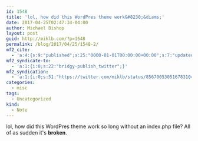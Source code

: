 ```yaml
---
id: 1548
title: 'lol, how did this WordPres theme work&#8230;&diams;'
date: 2017-04-25T02:47:34-04:00
author: Michael Bishop
layout: post
guid: http://miklb.com/?p=1548
permalink: /blog/2017/04/25/1548-2/
mf2_cite:
  - 'a:4:{s:9:"published";s:25:"0000-01-01T00:00:00+00:00";s:7:"updated";s:25:"0000-01-01T00:00:00+00:00";s:8:"category";a:1:{i:0;s:0:"";}s:6:"author";a:0:{}}'
mf2_syndicate-to:
  - 'a:1:{i:0;s:22:"bridgy-publish_twitter";}'
mf2_syndication:
  - 'a:1:{i:0;s:51:"https://twitter.com/miklb/status/856700530516783104";}'
categories:
  - misc
tags:
  - Uncategorized
kind:
  - Note
---
```

lol, how did this WordPres theme work so long without an index.php file? All of as sudden it's **broken**. 